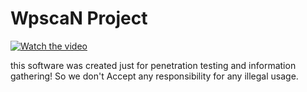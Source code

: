 # WpscaN Project



[![Watch the video](https://raw.githubusercontent.com/04x/WpscaN/master/screenshot.PNG)](https://www.aparat.com/v/17iP0)

this software was created just for penetration testing and information gathering! So we don't Accept any responsibility for any illegal usage.

